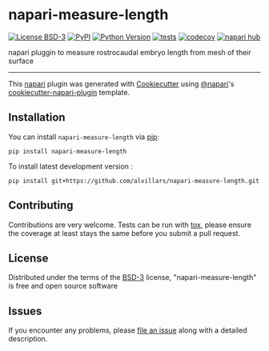 # napari-measure-length

[![License BSD-3](https://img.shields.io/pypi/l/napari-measure-length.svg?color=green)](https://github.com/alvillars/napari-measure-length/raw/main/LICENSE)
[![PyPI](https://img.shields.io/pypi/v/napari-measure-length.svg?color=green)](https://pypi.org/project/napari-measure-length)
[![Python Version](https://img.shields.io/pypi/pyversions/napari-measure-length.svg?color=green)](https://python.org)
[![tests](https://github.com/alvillars/napari-measure-length/workflows/tests/badge.svg)](https://github.com/alvillars/napari-measure-length/actions)
[![codecov](https://codecov.io/gh/alvillars/napari-measure-length/branch/main/graph/badge.svg)](https://codecov.io/gh/alvillars/napari-measure-length)
[![napari hub](https://img.shields.io/endpoint?url=https://api.napari-hub.org/shields/napari-measure-length)](https://napari-hub.org/plugins/napari-measure-length)

napari pluggin to measure rostrocaudal embryo length from mesh of their surface

----------------------------------

This [napari] plugin was generated with [Cookiecutter] using [@napari]'s [cookiecutter-napari-plugin] template.

<!--
Don't miss the full getting started guide to set up your new package:
https://github.com/napari/cookiecutter-napari-plugin#getting-started

and review the napari docs for plugin developers:
https://napari.org/stable/plugins/index.html
-->

## Installation

You can install `napari-measure-length` via [pip]:

    pip install napari-measure-length



To install latest development version :

    pip install git+https://github.com/alvillars/napari-measure-length.git


## Contributing

Contributions are very welcome. Tests can be run with [tox], please ensure
the coverage at least stays the same before you submit a pull request.

## License

Distributed under the terms of the [BSD-3] license,
"napari-measure-length" is free and open source software

## Issues

If you encounter any problems, please [file an issue] along with a detailed description.

[napari]: https://github.com/napari/napari
[Cookiecutter]: https://github.com/audreyr/cookiecutter
[@napari]: https://github.com/napari
[MIT]: http://opensource.org/licenses/MIT
[BSD-3]: http://opensource.org/licenses/BSD-3-Clause
[GNU GPL v3.0]: http://www.gnu.org/licenses/gpl-3.0.txt
[GNU LGPL v3.0]: http://www.gnu.org/licenses/lgpl-3.0.txt
[Apache Software License 2.0]: http://www.apache.org/licenses/LICENSE-2.0
[Mozilla Public License 2.0]: https://www.mozilla.org/media/MPL/2.0/index.txt
[cookiecutter-napari-plugin]: https://github.com/napari/cookiecutter-napari-plugin

[file an issue]: https://github.com/alvillars/napari-measure-length/issues

[napari]: https://github.com/napari/napari
[tox]: https://tox.readthedocs.io/en/latest/
[pip]: https://pypi.org/project/pip/
[PyPI]: https://pypi.org/
